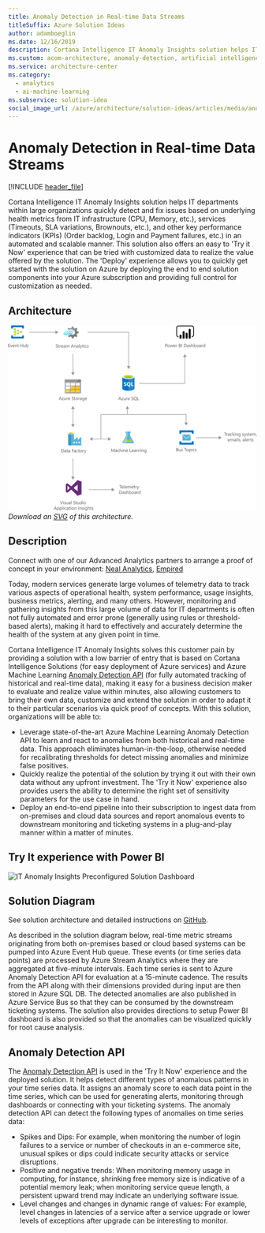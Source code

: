 ```yaml
---
title: Anomaly Detection in Real-time Data Streams
titleSuffix: Azure Solution Ideas
author: adamboeglin
ms.date: 12/16/2019
description: Cortana Intelligence IT Anomaly Insights solution helps IT departments within large organizations quickly detect and fix issues based on underlying health metrics from IT infrastructure.
ms.custom: acom-architecture, anomaly-detection, artificial intelligence, solution architectures, Azure, ai gallery, 'https://azure.microsoft.com/solutions/architecture/anomaly-detection-in-real-time-data-streams/'
ms.service: architecture-center
ms.category:
  - analytics
  - ai-machine-learning
ms.subservice: solution-idea
social_image_url: /azure/architecture/solution-ideas/articles/media/anomaly-detection-in-real-time-data-streams.png
---
```


# Anomaly Detection in Real-time Data Streams

[!INCLUDE [header_file](../header.md)]

Cortana Intelligence IT Anomaly Insights solution helps IT departments within large organizations quickly detect and fix issues based on underlying health metrics from IT infrastructure (CPU, Memory, etc.), services (Timeouts, SLA variations, Brownouts, etc.), and other key performance indicators (KPIs) (Order backlog, Login and Payment failures, etc.) in an automated and scalable manner. This solution also offers an easy to 'Try it Now' experience that can be tried with customized data to realize the value offered by the solution. The 'Deploy' experience allows you to quickly get started with the solution on Azure by deploying the end to end solution components into your Azure subscription and providing full control for customization as needed.

## Architecture

![Architecture Diagram](../media/anomaly-detection-in-real-time-data-streams.png)
*Download an [SVG](../media/anomaly-detection-in-real-time-data-streams.svg) of this architecture.*

## Description

Connect with one of our Advanced Analytics partners to arrange a proof of concept in your environment: [Neal Analytics](https://www.microsoftevents.com/profile/form/index.cfm?PKformID=0x68956827e3), [Empired](https://www.microsoftevents.com/profile/form/index.cfm?PKformID=0x719759ea7f)

Today, modern services generate large volumes of telemetry data to track various aspects of operational health, system performance, usage insights, business metrics, alerting, and many others. However, monitoring and gathering insights from this large volume of data for IT departments is often not fully automated and error prone (generally using rules or threshold-based alerts), making it hard to effectively and accurately determine the health of the system at any given point in time.

Cortana Intelligence IT Anomaly Insights solves this customer pain by providing a solution with a low barrier of entry that is based on Cortana Intelligence Solutions (for easy deployment of Azure services) and Azure Machine Learning [Anomaly Detection API](https://gallery.cortanaintelligence.com/MachineLearningAPI/Anomaly-Detection-2) (for fully automated tracking of historical and real-time data), making it easy for a business decision maker to evaluate and realize value within minutes, also allowing customers to bring their own data, customize and extend the solution in order to adapt it to their particular scenarios via quick proof of concepts. With this solution, organizations will be able to:

* Leverage state-of-the-art Azure Machine Learning Anomaly Detection API to learn and react to anomalies from both historical and real-time data. This approach eliminates human-in-the-loop, otherwise needed for recalibrating thresholds for detect missing anomalies and minimize false positives.
* Quickly realize the potential of the solution by trying it out with their own data without any upfront investment. The 'Try it Now' experience also provides users the ability to determine the right set of sensitivity parameters for the use case in hand.
* Deploy an end-to-end pipeline into their subscription to ingest data from on-premises and cloud data sources and report anomalous events to downstream monitoring and ticketing systems in a plug-and-play manner within a matter of minutes.

## Try It experience with Power BI

![IT Anomaly Insights Preconfigured Solution Dashboard](//azurecomcdn.azureedge.net/cvt-add179e08f40a2f574f2c13e23c39140f82f2f0c5faf32b8e79061bb1ec3c7ca/images/shared/solutions/architecture-details/anomaly-detection-in-real-time-data-streams/power-bi-dashboard.png)

## Solution Diagram

See solution architecture and detailed instructions on [GitHub](https://github.com/Azure/itanomalyinsights-cortana-intelligence-preconfigured-solution).

As described in the solution diagram below, real-time metric streams originating from both on-premises based or cloud based systems can be pumped into Azure Event Hub queue. These events (or time series data points) are processed by Azure Stream Analytics where they are aggregated at five-minute intervals. Each time series is sent to Azure Anomaly Detection API for evaluation at a 15-minute cadence. The results from the API along with their dimensions provided during input are then stored in Azure SQL DB. The detected anomalies are also published in Azure Service Bus so that they can be consumed by the downstream ticketing systems. The solution also provides directions to setup Power BI dashboard is also provided so that the anomalies can be visualized quickly for root cause analysis.

## Anomaly Detection API

The [Anomaly Detection API](https://gallery.cortanaintelligence.com/MachineLearningAPI/Anomaly-Detection-2) is used in the 'Try It Now' experience and the deployed solution. It helps detect different types of anomalous patterns in your time series data. It assigns an anomaly score to each data point in the time series, which can be used for generating alerts, monitoring through dashboards or connecting with your ticketing systems. The anomaly detection API can detect the following types of anomalies on time series data:

* Spikes and Dips: For example, when monitoring the number of login failures to a service or number of checkouts in an e-commerce site, unusual spikes or dips could indicate security attacks or service disruptions.
* Positive and negative trends: When monitoring memory usage in computing, for instance, shrinking free memory size is indicative of a potential memory leak; when monitoring service queue length, a persistent upward trend may indicate an underlying software issue.
* Level changes and changes in dynamic range of values: For example, level changes in latencies of a service after a service upgrade or lower levels of exceptions after upgrade can be interesting to monitor.
